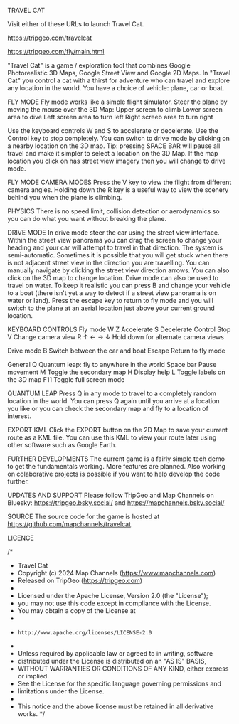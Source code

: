 
TRAVEL CAT

Visit either of these URLs to launch Travel Cat.

https://tripgeo.com/travelcat

https://tripgeo.com/fly/main.html

"Travel Cat" is a game / exploration tool that combines Google Photorealistic 3D Maps, Google Street View and Google 2D Maps. In "Travel Cat" you control a cat with a thirst for adventure who can travel and explore any location in the world. You have a choice of vehicle: plane, car or boat. 

FLY MODE
Fly mode works like a simple flight simulator. Steer the plane by moving the mouse over the 3D Map:
	Upper screen to climb
	Lower screen area to dive
	Left screen area to turn left
	Right screeb area to turn right
	
Use the keyboard controls W and S to accelerate or decelerate. Use the Control key to stop completely.
You can switch to drive mode by clicking on a nearby location on the 3D map. 
Tip: pressing SPACE BAR will pause all travel and make it simpler to select a location on the 3D Map.
If the map location you click on has street view imagery then you will change to drive mode. 

FLY MODE CAMERA MODES
Press the V key to view the flight from different camera angles. Holding down the R key is a useful way to view the scenery behind you when the plane is climbing.

PHYSICS
There is no speed limit, collision detection or aerodynamics so you can do what you want without breaking the plane. 

DRIVE MODE
In drive mode steer the car using the street view interface. Within the street view panorama you can drag the screen to change your heading and your car will attempt to travel in that direction.
The system is semi-automatic. Sometimes it is possible that you will get stuck when there is not adjacent street view in the direction you are travelling. You can manually navigate by clicking the street view direction arrows. You can also click on the 3D map to change location. 
Drive mode can also be used to travel on water. To keep it realistic you can press B and change your vehicle to a boat (there isn't yet a way to detect if a street view panorama is on water or land).
Press the escape key to return to fly mode and you will switch to the plane at an aerial location just above your current ground location.

KEYBOARD CONTROLS
Fly mode
	W Z			Accelerate
	S			Decelerate
	Control		Stop
	V			Change camera view
	R ↑ ← → ↓	Hold down for alternate camera views

Drive mode
	B			Switch between the car and boat
	Escape		Return to fly mode

General
	Q			Quantum leap: fly to anywhere in the world
	Space bar	Pause movement
	M			Toggle the secondary map
	H			Display help
	L			Toggle labels on the 3D map
	F11			Toggle full screen mode
	
QUANTUM LEAP
Press Q in any mode to travel to a completely random location in the world. You can press Q again until you arrive at a location you like or you can check the secondary map and fly to a location of interest. 	
	
EXPORT KML
Click the EXPORT button on the 2D Map to save your current route as a KML file. You can use this KML to view your route later using other software such as Google Earth.
	
FURTHER DEVELOPMENTS
The current game is a fairly simple tech demo to get the fundamentals working. More features are planned. Also working on colaborative projects is possible if you want to help develop the code further.

UPDATES AND SUPPORT
Please follow TripGeo and Map Channels on Bluesky: https://tripgeo.bsky.social/ and https://mapchannels.bsky.social/

SOURCE
The source code for the game is hosted at https://github.com/mapchannels/travelcat.
	
LICENCE

/*
 * Travel Cat
 * Copyright (c) 2024 Map Channels (https://www.mapchannels.com)
 * Released on TripGeo (https://tripgeo.com)
 *
 * Licensed under the Apache License, Version 2.0 (the "License");
 * you may not use this code except in compliance with the License.
 * You may obtain a copy of the License at
 *
 *     http://www.apache.org/licenses/LICENSE-2.0
 *
 * Unless required by applicable law or agreed to in writing, software
 * distributed under the License is distributed on an "AS IS" BASIS,
 * WITHOUT WARRANTIES OR CONDITIONS OF ANY KIND, either express or implied.
 * See the License for the specific language governing permissions and
 * limitations under the License.
 *
 * This notice and the above license must be retained in all derivative works.
 */	
 
